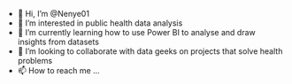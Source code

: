 - 👋 Hi, I’m @Nenye01
- 👀 I’m interested in public health data analysis
- 🌱 I’m currently learning how to use Power BI to analyse and draw insights from datasets
- 💞️ I’m looking to collaborate with data geeks on projects that solve health problems
- 📫 How to reach me ...

<!---
Nenye01/Nenye01 is a ✨ special ✨ repository because its `README.md` (this file) appears on your GitHub profile.
You can click the Preview link to take a look at your changes.
--->
